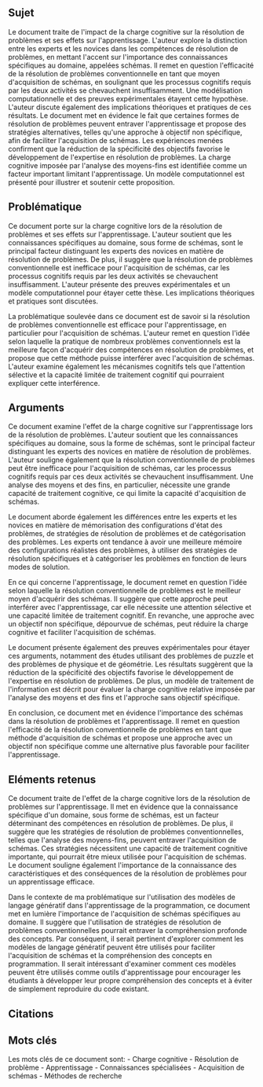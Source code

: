 ## Sujet
Le document traite de l'impact de la charge cognitive sur la résolution de problèmes et ses effets sur l'apprentissage. L'auteur explore la distinction entre les experts et les novices dans les compétences de résolution de problèmes, en mettant l'accent sur l'importance des connaissances spécifiques au domaine, appelées schémas. Il remet en question l'efficacité de la résolution de problèmes conventionnelle en tant que moyen d'acquisition de schémas, en soulignant que les processus cognitifs requis par les deux activités se chevauchent insuffisamment. Une modélisation computationnelle et des preuves expérimentales étayent cette hypothèse. L'auteur discute également des implications théoriques et pratiques de ces résultats. Le document met en évidence le fait que certaines formes de résolution de problèmes peuvent entraver l'apprentissage et propose des stratégies alternatives, telles qu'une approche à objectif non spécifique, afin de faciliter l'acquisition de schémas. Les expériences menées confirment que la réduction de la spécificité des objectifs favorise le développement de l'expertise en résolution de problèmes. La charge cognitive imposée par l'analyse des moyens-fins est identifiée comme un facteur important limitant l'apprentissage. Un modèle computationnel est présenté pour illustrer et soutenir cette proposition.
## Problématique
Ce document porte sur la charge cognitive lors de la résolution de problèmes et ses effets sur l'apprentissage. L'auteur soutient que les connaissances spécifiques au domaine, sous forme de schémas, sont le principal facteur distinguant les experts des novices en matière de résolution de problèmes. De plus, il suggère que la résolution de problèmes conventionnelle est inefficace pour l'acquisition de schémas, car les processus cognitifs requis par les deux activités se chevauchent insuffisamment. L'auteur présente des preuves expérimentales et un modèle computationnel pour étayer cette thèse. Les implications théoriques et pratiques sont discutées.

La problématique soulevée dans ce document est de savoir si la résolution de problèmes conventionnelle est efficace pour l'apprentissage, en particulier pour l'acquisition de schémas. L'auteur remet en question l'idée selon laquelle la pratique de nombreux problèmes conventionnels est la meilleure façon d'acquérir des compétences en résolution de problèmes, et propose que cette méthode puisse interférer avec l'acquisition de schémas. L'auteur examine également les mécanismes cognitifs tels que l'attention sélective et la capacité limitée de traitement cognitif qui pourraient expliquer cette interférence.
## Arguments
Ce document examine l'effet de la charge cognitive sur l'apprentissage lors de la résolution de problèmes. L'auteur soutient que les connaissances spécifiques au domaine, sous la forme de schémas, sont le principal facteur distinguant les experts des novices en matière de résolution de problèmes. L'auteur souligne également que la résolution conventionnelle de problèmes peut être inefficace pour l'acquisition de schémas, car les processus cognitifs requis par ces deux activités se chevauchent insuffisamment. Une analyse des moyens et des fins, en particulier, nécessite une grande capacité de traitement cognitive, ce qui limite la capacité d'acquisition de schémas.

Le document aborde également les différences entre les experts et les novices en matière de mémorisation des configurations d'état des problèmes, de stratégies de résolution de problèmes et de catégorisation des problèmes. Les experts ont tendance à avoir une meilleure mémoire des configurations réalistes des problèmes, à utiliser des stratégies de résolution spécifiques et à catégoriser les problèmes en fonction de leurs modes de solution.

En ce qui concerne l'apprentissage, le document remet en question l'idée selon laquelle la résolution conventionnelle de problèmes est le meilleur moyen d'acquérir des schémas. Il suggère que cette approche peut interférer avec l'apprentissage, car elle nécessite une attention sélective et une capacité limitée de traitement cognitif. En revanche, une approche avec un objectif non spécifique, dépourvue de schémas, peut réduire la charge cognitive et faciliter l'acquisition de schémas. 

Le document présente également des preuves expérimentales pour étayer ces arguments, notamment des études utilisant des problèmes de puzzle et des problèmes de physique et de géométrie. Les résultats suggèrent que la réduction de la spécificité des objectifs favorise le développement de l'expertise en résolution de problèmes. De plus, un modèle de traitement de l'information est décrit pour évaluer la charge cognitive relative imposée par l'analyse des moyens et des fins et l'approche sans objectif spécifique. 

En conclusion, ce document met en évidence l'importance des schémas dans la résolution de problèmes et l'apprentissage. Il remet en question l'efficacité de la résolution conventionnelle de problèmes en tant que méthode d'acquisition de schémas et propose une approche avec un objectif non spécifique comme une alternative plus favorable pour faciliter l'apprentissage.

## Eléments retenus 
Ce document traite de l'effet de la charge cognitive lors de la résolution de problèmes sur l'apprentissage. Il met en évidence que la connaissance spécifique d'un domaine, sous forme de schémas, est un facteur déterminant des compétences en résolution de problèmes. De plus, il suggère que les stratégies de résolution de problèmes conventionnelles, telles que l'analyse des moyens-fins, peuvent entraver l'acquisition de schémas. Ces stratégies nécessitent une capacité de traitement cognitive importante, qui pourrait être mieux utilisée pour l'acquisition de schémas. Le document souligne également l'importance de la connaissance des caractéristiques et des conséquences de la résolution de problèmes pour un apprentissage efficace. 

Dans le contexte de ma problématique sur l'utilisation des modèles de langage génératif dans l'apprentissage de la programmation, ce document met en lumière l'importance de l'acquisition de schémas spécifiques au domaine. Il suggère que l'utilisation de stratégies de résolution de problèmes conventionnelles pourrait entraver la compréhension profonde des concepts. Par conséquent, il serait pertinent d'explorer comment les modèles de langage génératif peuvent être utilisés pour faciliter l'acquisition de schémas et la compréhension des concepts en programmation. Il serait intéressant d'examiner comment ces modèles peuvent être utilisés comme outils d'apprentissage pour encourager les étudiants à développer leur propre compréhension des concepts et à éviter de simplement reproduire du code existant.

## Citations

## Mots clés
Les mots clés de ce document sont: - Charge cognitive - Résolution de problème - Apprentissage - Connaissances spécialisées - Acquisition de schémas - Méthodes de recherche